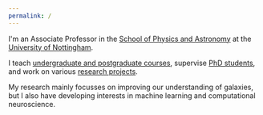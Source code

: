 ```yaml
---
permalink: /
---
```

I'm an Associate Professor in the [School of Physics and Astronomy](http://www.nottingham.ac.uk/physics) at the [University of Nottingham](http://www.nottingham.ac.uk).

I teach [undergraduate and postgraduate courses](/teaching/), supervise [PhD students](/supervision/), and work on various [research projects](research).

My research mainly focusses on improving our understanding of galaxies, but I also have developing interests in machine learning and computational neuroscience.

